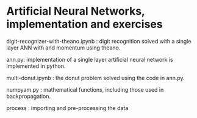 # Artificial Neural Networks, implementation and exercises
digit-recognizer-with-theano.ipynb : digit recognition solved with a single layer ANN with and momentum using theano. 

ann.py: implementation of a single layer artificial neural network is implemented in python. 

multi-donut.ipynb : the donut problem solved using the code in ann.py. 

numpyam.py : mathematical functions, including those used in backpropagation.

process : importing and pre-processing the data
